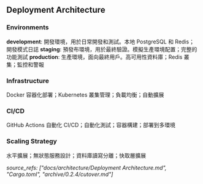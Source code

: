 ## Deployment Architecture


### Environments
**development**: 開發環境，用於日常開發和測試。本地 PostgreSQL 和 Redis；開發模式日誌
**staging**: 預發布環境，用於最終驗證。模擬生產環境配置；完整的功能測試
**production**: 生產環境，面向最終用戶。高可用性資料庫；Redis 叢集；監控和警報

### Infrastructure
Docker 容器化部署；Kubernetes 叢集管理；負載均衡；自動擴展

### CI/CD
GitHub Actions 自動化 CI/CD；自動化測試；容器構建；部署到多環境

### Scaling Strategy
水平擴展；無狀態服務設計；資料庫讀寫分離；快取層擴展

*source_refs: ["docs/architecture/Deployment Architecture.md", "Cargo.toml", "archive/0.2.4/cutover.md"]*

